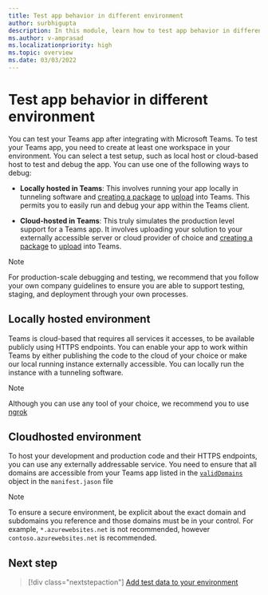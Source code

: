 ```yaml
---
title: Test app behavior in different environment
author: surbhigupta
description: In this module, learn how to test app behavior in different environment
ms.author: v-amprasad
ms.localizationpriority: high
ms.topic: overview
ms.date: 03/03/2022
---
```


# Test app behavior in different environment

You can test your Teams app after integrating with Microsoft Teams. To test your Teams app, you need to create at least one workspace in your environment. You can select a test setup, such as local host or cloud-based host to test and debug the app. You can use one of the following ways to debug:

* **Locally hosted in Teams**:
This involves running your app locally in tunneling software and [creating a package](~/concepts/build-and-test/apps-package.md) to [upload](~/concepts/deploy-and-publish/apps-upload.md) into Teams. This permits you to easily run and debug your app within the Teams client.

* **Cloud-hosted in Teams**:
This truly simulates the production level support for a Teams app. It involves uploading your solution to your externally accessible server or cloud provider of choice and [creating a package](~/concepts/build-and-test/apps-package.md) to [upload](~/concepts/deploy-and-publish/apps-upload.md) into Teams.

> [!NOTE]
> For production-scale debugging and testing, we recommend that you follow your own company guidelines to ensure you are able to support testing, staging, and deployment through your own processes.

## Locally hosted environment

Teams is cloud-based that requires all services it accesses, to be available publicly using HTTPS endpoints. You can enable your app to work within Teams by either publishing the code to the cloud of your choice or make our local running instance externally accessible. You can locally run the instance with a tunneling software.

> [!NOTE]
> Although you can use any tool of your choice, we recommend you to use [ngrok](https://ngrok.com/download)

## Cloudhosted environment

To host your development and production code and their HTTPS endpoints, you can use any externally addressable service. You need to ensure that all domains are accessible from your Teams app listed in the [`validDomains`](~/resources/schema/manifest-schema.md#validdomains) object in the `manifest.jason` file

> [!NOTE]
> To ensure a secure environment, be explicit about the exact domain and subdomains you reference and those domains must be in your control. For example, `*.azurewebsites.net` is not recommended, however `contoso.azurewebsites.net` is recommended.

## Next step

> [!div class="nextstepaction"]
> [Add test data to your environment](~/concepts/build-and-test/test-data.md)
